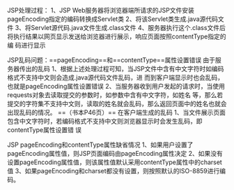 JSP处理过程：
		1、JSP Web服务器将浏览器端所请求的JSP文件安装pageEncoding指定的编码转换成Servlet类
		2、将该Servlet类生成.java源代码文件
		3、将Servlet源代码.java文件生成.class文件
		4、服务器执行这个.class文件后将执行结果以网页显示发送给浏览器进行展示，响应页面按照contentType指定的编		码进行显示



JSP乱码问题：==pageEncoding==和==contentType==属性设置错误
	由于服务器传出的乱码
		1、根据上述处理过程可知，当JSP文件中含有中文字符时如编码格式不支持中文则会造成.java源代码文件乱码，进		而到客户端显示时也会乱码，也就是pageEncoding属性设置错误
		2、当服务器收到用户发起的请求时，当使用requests对象去读取提交的参数时，如参数中含有中文字符，如姓名		等，那么若提交的字符集不支持中文则，读取的姓名就会乱码，那么返回页面中的姓名也就会出现乱码的情况。
		==（书本P46页）==
	在客户端生成的乱码
		1、当文件展示页面包含中文字符时，若编码格式不支持中文则浏览器显示时会发生乱码，即contentType属性设置错		误
		

JSP pageEncoding和contentType属性缺省情况
	1、如果用户设置了pageEncoding属性值，则JSP页面编码由pageEncoding属性决定
	2、如果没有设置pageEncoding属性值，则该属性值默认采用contentType属性中的charset值
	3、如果pageEncoding和charset都没有设置，则按照默认的ISO-8859进行编码。